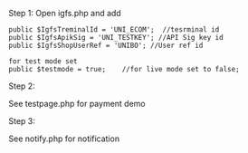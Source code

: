 Step 1: Open igfs.php and add 

	public $IgfsTreminalId = 'UNI_ECOM';  //tesrminal id
	public $IgfsApikSig = 'UNI_TESTKEY'; //API Sig key id
	public $IgfsShopUserRef = 'UNIBO'; //User ref id
	
	for test mode set 
	public $testmode = true;	//for live mode set to false;
	
Step 2: 

See testpage.php for payment demo
		
Step 3:

See notify.php for notification	